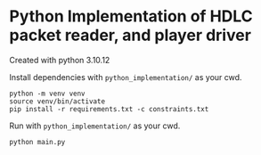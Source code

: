 # Python Implementation of HDLC packet reader, and player driver

Created with python 3.10.12

Install dependencies with `python_implementation/` as your cwd.

```shell
python -m venv venv
source venv/bin/activate
pip install -r requirements.txt -c constraints.txt
```

Run with `python_implementation/` as your cwd.

```shell
python main.py
```
